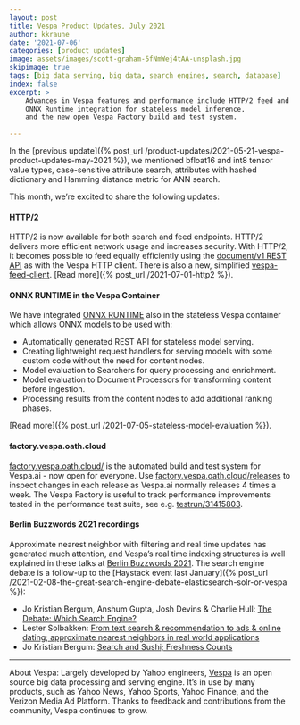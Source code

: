 ```yaml
---
layout: post
title: Vespa Product Updates, July 2021
author: kkraune
date: '2021-07-06'
categories: [product updates]
image: assets/images/scott-graham-5fNmWej4tAA-unsplash.jpg
skipimage: true
tags: [big data serving, big data, search engines, search, database]
index: false
excerpt: >
    Advances in Vespa features and performance include HTTP/2 feed and query endpoints,
    ONNX Runtime integration for stateless model inference,
    and the new open Vespa Factory build and test system.
    
---
```


In the [previous update]({% post_url /product-updates/2021-05-21-vespa-product-updates-may-2021 %}),
we mentioned bfloat16 and int8 tensor value types, case-sensitive attribute search,
attributes with hashed dictionary and Hamming distance metric for ANN search.

This month, we’re excited to share the following updates:


#### HTTP/2
HTTP/2 is now available for both search and feed endpoints.
HTTP/2 delivers more efficient network usage and increases security.
With HTTP/2, it becomes possible to feed equally efficiently using the
[document/v1 REST API](https://docs.vespa.ai/en/document-v1-api-guide.html) as with the Vespa HTTP client.
There is also a new, simplified [vespa-feed-client](https://docs.vespa.ai/en/vespa-feed-client.html).
[Read more]({% post_url /2021-07-01-http2 %}).


#### ONNX RUNTIME in the Vespa Container
We have integrated [ONNX RUNTIME](https://www.onnxruntime.ai/) also in the stateless Vespa container
which allows ONNX models to be used with:

* Automatically generated REST API for stateless model serving.
* Creating lightweight request handlers for serving models with some custom code without the need for content nodes.
* Model evaluation to Searchers for query processing and enrichment.
* Model evaluation to Document Processors for transforming content before ingestion.
* Processing results from the content nodes to add additional ranking phases.

[Read more]({% post_url /2021-07-05-stateless-model-evaluation %}).


#### factory.vespa.oath.cloud
[factory.vespa.oath.cloud/](https://factory.vespa.oath.cloud/)
is the automated build and test system for Vespa.ai - now open for everyone.
Use [factory.vespa.oath.cloud/releases](https://factory.vespa.oath.cloud/releases)
to inspect changes in each release as Vespa.ai normally releases 4 times a week.
The Vespa Factory is useful to track performance improvements tested in the performance test suite,
see e.g. [testrun/31415803](https://factory.vespa.oath.cloud/testrun/31415803/test/ProgrammaticFeedClientTest::test_throughput?tab=graphs).


#### Berlin Buzzwords 2021 recordings
Approximate nearest neighbor with filtering and real time updates has generated much attention,
and Vespa’s real time indexing structures is well explained in these talks
at [Berlin Buzzwords 2021](https://2021.berlinbuzzwords.de/).
The search engine debate is a follow-up to the
[Haystack event last January]({% post_url /2021-02-08-the-great-search-engine-debate-elasticsearch-solr-or-vespa %}):

* Jo Kristian Bergum, Anshum Gupta, Josh Devins & Charlie Hull:
  [The Debate: Which Search Engine?](https://www.youtube.com/watch?v=AlnVpDfQJ6w)
* Lester Solbakken:
  [From text search & recommendation to ads & online dating;
  approximate nearest neighbors in real world applications](https://www.youtube.com/watch?v=-NjETJIe-Xs&list=PLq-odUc2x7i9I_i403nJT9IdiyQMDira9)
* Jo Kristian Bergum:
  [Search and Sushi; Freshness Counts](https://www.youtube.com/watch?v=vFu5g44-VaY&list=PLq-odUc2x7i9I_i403nJT9IdiyQMDira9)


___
About Vespa: Largely developed by Yahoo engineers,
[Vespa](https://github.com/vespa-engine/vespa) is an open source big data processing and serving engine.
It’s in use by many products, such as Yahoo News, Yahoo Sports, Yahoo Finance, and the Verizon Media Ad Platform.
Thanks to feedback and contributions from the community, Vespa continues to grow.
